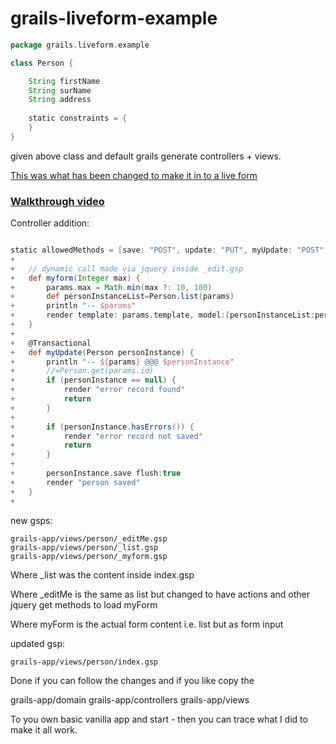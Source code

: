 # grails-liveform-example

```groovy
package grails.liveform.example

class Person {

	String firstName
	String surName
	String address
	
    static constraints = {
    }
}
```

given above class and default grails generate controllers + views.

[This was what has been changed to make it in to a live form](https://github.com/vahidhedayati/grails-liveform-example/commit/c038b6eb3261a73b4aff9da0b67ce6db1644aeef)

### [Walkthrough video](https://www.youtube.com/watch?v=Dt8FznQSnhM)

Controller addition:

```groovy

static allowedMethods = [save: "POST", update: "PUT", myUpdate: "POST",  delete: "DELETE"]
+	
+	// dynamic call made via jquery inside _edit.gsp
+	def myform(Integer max) {
+		params.max = Math.min(max ?: 10, 100)
+		def personInstanceList=Person.list(params)
+		println "-- $params"
+		render template: params.template, model:[personInstanceList:personInstanceList, personInstanceCount: Person.count()]
+	}
+	
+	@Transactional
+	def myUpdate(Person personInstance) {
+		println "-- ${params} @@@ $personInstance"
+		//=Person.get(params.id)
+		if (personInstance == null) {
+			render "error record found"
+			return
+		}
+
+		if (personInstance.hasErrors()) {
+			render "error record not saved"
+			return
+		}
+
+		personInstance.save flush:true
+		render "person saved"
+	}
+	
```
new gsps:
```
grails-app/views/person/_editMe.gsp
grails-app/views/person/_list.gsp
grails-app/views/person/_myform.gsp
```

Where _list was the content inside index.gsp 

Where _editMe is the same as list but changed to have actions and other jquery get methods to load myForm

Where myForm is the actual form content i.e. list but as form input 


updated gsp:
```
grails-app/views/person/index.gsp
```


Done if you can follow the changes and if you like copy the 

grails-app/domain
grails-app/controllers
grails-app/views

To you own basic vanilla app and start - then you can trace what I did to make it all work.


